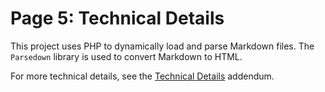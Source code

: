 # Page 5: Technical Details

This project uses PHP to dynamically load and parse Markdown files. The `Parsedown` library is used to convert Markdown to HTML.

For more technical details, see the [Technical Details](?page=tech_details) addendum.
